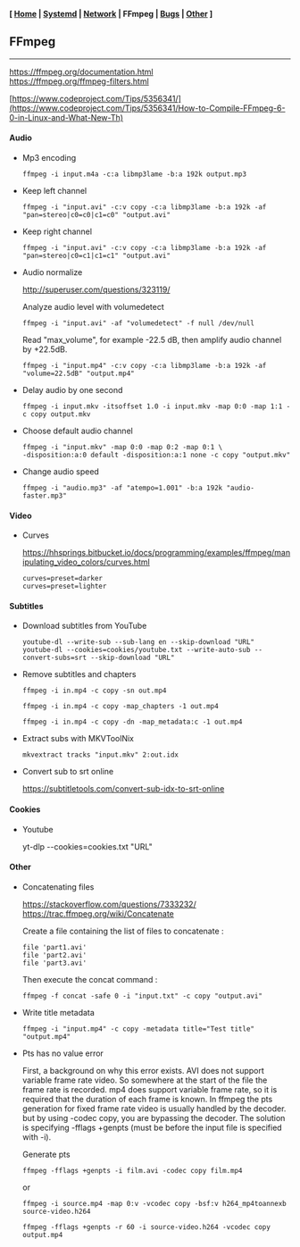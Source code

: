 **[ [Home](00-Home.html) | [Systemd](01-Systemd.html) | [Network](02-Network.html) | FFmpeg | [Bugs](04-Bugs.html) | [Other](99-Other.html) ]**

## FFmpeg

---

https://ffmpeg.org/documentation.html  
https://ffmpeg.org/ffmpeg-filters.html  

[https://www.codeproject.com/Tips/5356341/](https://www.codeproject.com/Tips/5356341/How-to-Compile-FFmpeg-6-0-in-Linux-and-What-New-Th)  



#### Audio

* Mp3 encoding

    ```
    ffmpeg -i input.m4a -c:a libmp3lame -b:a 192k output.mp3
    ```
    
* Keep left channel

    ```
    ffmpeg -i "input.avi" -c:v copy -c:a libmp3lame -b:a 192k -af "pan=stereo|c0=c0|c1=c0" "output.avi"
    ```
    
* Keep right channel

    ```
    ffmpeg -i "input.avi" -c:v copy -c:a libmp3lame -b:a 192k -af "pan=stereo|c0=c1|c1=c1" "output.avi"
    ```
    
* Audio normalize

    http://superuser.com/questions/323119/

    Analyze audio level with volumedetect
    
    ```
    ffmpeg -i "input.avi" -af "volumedetect" -f null /dev/null
    ```
    
    Read "max_volume", for example -22.5 dB, then amplify audio channel by +22.5dB.
    
    ```
    ffmpeg -i "input.mp4" -c:v copy -c:a libmp3lame -b:a 192k -af "volume=22.5dB" "output.mp4"
    ```
    
* Delay audio by one second

    ```
    ffmpeg -i input.mkv -itsoffset 1.0 -i input.mkv -map 0:0 -map 1:1 -c copy output.mkv
    ```
    
* Choose default audio channel

    ```
    ffmpeg -i "input.mkv" -map 0:0 -map 0:2 -map 0:1 \
    -disposition:a:0 default -disposition:a:1 none -c copy "output.mkv"
    ```
    
* Change audio speed

    ```
    ffmpeg -i "audio.mp3" -af "atempo=1.001" -b:a 192k "audio-faster.mp3"
    ```



#### Video

* Curves
    
    https://hhsprings.bitbucket.io/docs/programming/examples/ffmpeg/manipulating_video_colors/curves.html
    
    ```
    curves=preset=darker
    curves=preset=lighter
    ```



#### Subtitles

* Download subtitles from YouTube

    ```
    youtube-dl --write-sub --sub-lang en --skip-download "URL"
    youtube-dl --cookies=cookies/youtube.txt --write-auto-sub --convert-subs=srt --skip-download "URL"
    ```
    
* Remove subtitles and chapters

    ```
    ffmpeg -i in.mp4 -c copy -sn out.mp4
    ```
    ```
    ffmpeg -i in.mp4 -c copy -map_chapters -1 out.mp4
    ```
    ```
    ffmpeg -i in.mp4 -c copy -dn -map_metadata:c -1 out.mp4
    ```
    
* Extract subs with MKVToolNix

    ```
    mkvextract tracks "input.mkv" 2:out.idx
    ```
    
* Convert sub to srt online

    https://subtitletools.com/convert-sub-idx-to-srt-online  



#### Cookies

* Youtube

    yt-dlp --cookies=cookies.txt "URL"



#### Other

* Concatenating files
    
    https://stackoverflow.com/questions/7333232/  
    https://trac.ffmpeg.org/wiki/Concatenate  

    Create a file containing the list of files to concatenate :
    
    ```
    file 'part1.avi'
    file 'part2.avi'
    file 'part3.avi'
    ``` 

    Then execute the concat command :

    ```
    ffmpeg -f concat -safe 0 -i "input.txt" -c copy "output.avi"
    ```

* Write title metadata
    
    ```
    ffmpeg -i "input.mp4" -c copy -metadata title="Test title" "output.mp4"
    ```

* Pts has no value error

    First, a background on why this error exists.
    AVI does not support variable frame rate video.
    So somewhere at the start of the file the frame rate is recorded.
    mp4 does support variable frame rate, so it is required that
    the duration of each frame is known. In ffmpeg the pts generation
    for fixed frame rate video is usually handled by the decoder.
    but by using -codec copy, you are bypassing the decoder.
    The solution is specifying -fflags +genpts (must be before
    the input file is specified with -i).

    Generate pts
    
    ```
    ffmpeg -fflags +genpts -i film.avi -codec copy film.mp4
    ```
    
    or
    
    ```
    ffmpeg -i source.mp4 -map 0:v -vcodec copy -bsf:v h264_mp4toannexb source-video.h264

    ffmpeg -fflags +genpts -r 60 -i source-video.h264 -vcodec copy output.mp4
    ```



<!--

* Obtenir des informations sur le fichier

    ffprobe -v quiet -show_format -show_streams "input.avi"

* Créer un extrait de 1 min à partir de 2 min du début

    ffmpeg -ss 00:02:00 -i "input.avi" -t 00:01:00 -c copy "output.avi"

* Copier un extrait de 1 min avec uniquement la vidéo

    ffmpeg -ss 00:02:00 -i "input.avi" -t 00:01:00 -map 0:0 -c copy "output.avi"

* Copier un extrait de 1 min avec uniquement l'audio

    ffmpeg -ss 00:02:00  -i "input.avi" -t 00:01:00 -map 0:1 -c copy "output.avi"

#### Audio

* Filtrer l'audio :

    ffmpeg -i "input.mp4" -c:v copy -af "highpass=f=100" "output.mp4"

#### Images

    On peut modifier les options de VLC pour qu'il utilise une numérotation séquencielle.
    Dans Options/Préférences, Video, cocher la case "Numérotation séquentielle".

* 2x2 images, chacune de 333px de large :

    ffmpeg -i "vlcsnap-%05d.png" -vf "scale=333:-1,tile=2x2" "output.png"

* 3x3 images, chacune de 111px de large :

    ffmpeg -i "vlcsnap-%05d.png" -vf "scale=111:-1,tile=3x3" "output.png"

    "%05d" signifie, un nombre de 5 chiffres, par exemple vlcsnap-00001.png.

    A noter que les images doivent être consécutives,
    exemple pic-001.png, pic-002.png, pic-003.png etc...

* Créer automatiquement à partir d'une série de captures d'écran :

    ffmpeg -i "input.avi" -frames 1 -vf "select=not(mod(n\,7600)),scale=111:-1,tile=4x4" "output.png"

#### Other

* Créer une capture d'écran toutes les 5 minutes :

    ffmpeg -i "input.avi" -vf fps=1/300 "pic-%03d.png"

    (300 = 5 x 60 secondes)

* Appliquer le même traitement sur une série d'images :

    ffmpeg -y -i "input-%03d.png" -vf "scale=666:-1" "output-%03d.png"

* Concatenating files

    concat VOB files      
    copy /b *.vob output.vob
    cat file*.vob > Allfiles.vob

* Enregistrer un flux en direct

    ffmpeg -i http://live.francetv.fr/simulcast/France_3/hls_v1/index.m3u8 \
    -bsf:a aac_adtstoasc -c:a copy -c:v copy output.mp4

* Utiliser un preset

    ffmpeg -i "input.mp4" -preset ultrafast -crf 18 "output.mp4"
    ffmpeg -i "input.mp4" -preset slow -crf 18 "output.mp4"

    Le preset détermine la compression et par conséquent la qualité et la taille du fichier.
    La valeur par défaut est "médium". Les valeurs plus rapides sont fast, faster, veryfast,
    superfast, ultrafast. Les valeurs plus lents sont, slow, slower, veryslow, placebo.

* Upscale and unsharp with default values :

    ffmpeg -i input.mp4 -vf "scale=640:480:flags=lanczos,unsharp" output.mp4
    ffmpeg -i input.mp4 -vf "scale=640:480,unsharp" -sws_flags lanczos output.mp4

    For downscaling use Lanczosresize only
    For upscaling use Bicubicresize with 0.45 to 0.6 sharpening.    

* Diaporama

    ffmpeg -framerate 1/12 -i pic-%03d.png -c:v libx264 -r 25 -pix_fmt yuv420p out.mp4
    ffmpeg -i "vlcsnap-%05d.png" -vf "scale=-1:480,pad=640:480:154:0" "input-%05d.png"

    Add metadata :

    ffmpeg -i "input.avi" -c copy -metadata title="Le schpountz" "output.avi"
    ffmpeg -i "input.avi" -c copy -map_metadata -1 -metadata title="1938 - Le schpountz" -metadata comment="tt0030722" "output.avi"

    ffmpeg -i [INPUT] -aspect 4:3 -c copy [OUPTPUT]

    ffmpeg -ss 00:00:14 -i "D:/Films/Convert/1945 - Carmen-orig.mp4" \
    -deinterlace -b:v 1200k -vf hue=s=0,crop=704:566:0:2 "1945 - Carmen-orig.mp4"

    ffmpeg -i "D:/Films/Films 4-7/1935 - La Kermesse héroïque.avi" \
    -b:v 1000k -vf scale=720:576 "1935 - La Kermesse héroïque.avi"

    ffmpeg -t 01:51:20 -i "D:/Films Supprimer/1945 - La vie de boheme.ts" \
    -b:v 1000k -deinterlace -vf crop=530:566:91:2 -aspect 4:3

    ffmpeg -i "D:/Films/Convert/1929 - Adieu Mascotte.mp4" -preset ultrafast \
    -crf 22 -deinterlace -r 25 -vf crop=626:470:8:6 "1929 - Adieu Mascotte.mp4"

    ffmpeg -y -i "1934 - Caravane-orig.mp4" -preset slow -vsync 0 -crf 22 \
    -vf hue=s=0,crop=938:704:15:3,unsharp=3:3:0.4 -af highpass=f=100 "1934 - Caravane.mp4"

    ffmpeg -y -t 01:34:46 -i "D:/Films Selection/_1935 - L'École des cocottes.avi" -crf 18 \
    -preset slow -vsync 0 -vf hue=s=0,crop=680:544:14:14,unsharp=3:3:0.3 -b:a 256k \
    "1935 - L'École des cocottes-unsharp303.mp4"

    ffmpeg -y -t 01:29:54 -i "D:/Films Convert/1941 - Valet Maitre.mkv" -b:v 2000k \
    -preset slow -vsync 0 -vf hue=s=0,crop=710:568:0:0,unsharp=3:3:0.3 "1941 - Valet Maitre.mp4"

    "Too many packets buffered for output stream"

    -max_muxing_queue_size 1024

    ffmpeg -framerate 1/2 -loop 1 -t 1 -i NWL1.png -framerate 60 -loop 1 -t 1 -i NWL2.png -framerate 60 -loop 1 -t 1 -i NWL3.png -framerate 60 -loop 1 -t 1 -i NWL4.png -framerate 60 -loop 1 -t 1 -i NWL5.png -filter_complex "[1:v][0:v]blend=all_expr='A*(if(gte(T,0.5),1,T/0.5))+B*(1-(if(gte(T,0.5),1,T/0.5)))'[b1v]; [2:v][1:v]blend=all_expr='A*(if(gte(T,0.5),1,T/0.5))+B*(1-(if(gte(T,0.5),1,T/0.5)))'[b2v]; [3:v][2:v]blend=all_expr='A*(if(gte(T,0.5),1,T/0.5))+B*(1-(if(gte(T,0.5),1,T/0.5)))'[b3v]; [4:v][3:v]blend=all_expr='A*(if(gte(T,0.5),1,T/0.5))+B*(1-(if(gte(T,0.5),1,T/0.5)))'[b4v]; [0:v][b1v][1:v][b2v][2:v][b3v][3:v][b4v][4:v]concat=n=9:v=1:a=0,format=yuv420p,scale=480:270[vx]" -map "[vx]" -c:v libx264 -r 30 -pix_fmt yuv420p "EXfondu2.mp4"

    ffmpeg -i "video.mp4"  -i "audio.mp3" -c copy -shortest "output.mp4"

    youtube-dl --extract-audio --audio-format mp3 -l "https://www.youtube.com/watch?v=xN8Q75ov6A4"

* remux avi to mp4

    avi2raw.exe -v "D:\Films\Films 3-8\1936 - Topaze.avi" "1936 - Topaze.264"
    avi2raw.exe -a "D:\Films\Films 3-8\1936 - Topaze.avi" "1936 - Topaze.aac"
    ffmpeg -i "D:\Films\Films 3-8\1936 - Topaze.avi" -vn -c:a copy "1936 - Topaze.aac"
    mp4box.exe -add "1936 - Topaze.264" -fps 25 -add "1936 - Topaze.aac" "1936 - Topaze.mp4"
    ffmpeg -i input.mkv -itsoffset 1.0 -i input.mkv -map 0:0 -map 1:1 -c copy output.mkv   
    ffmpeg -ss 00:00:33.5 -i "D:\Downloads\Invitation.to.the.Waltz.1935.mkv" \
    -c copy -avoid_negative_ts 1 "D:\Downloads\1935 - Invitation to the Waltz.mkv"

* screenshot

    ffmpeg -ss 00:00:30 -i "D:\Films\Convert\1937 - Forfaiture-0.mkv" -vframes 1 -q:v 2 output.jpg

-->


